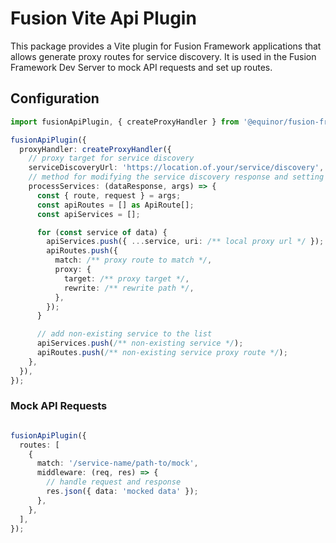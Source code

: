 # Fusion Vite Api Plugin

This package provides a Vite plugin for Fusion Framework applications that allows generate proxy routes for service discovery. It is used in the Fusion Framework Dev Server to mock API requests and set up routes.

## Configuration

```ts
import fusionApiPlugin, { createProxyHandler } from '@equinor/fusion-framework-vite-plugin-api-service';

fusionApiPlugin({
  proxyHandler: createProxyHandler({
    // proxy target for service discovery
    serviceDiscoveryUrl: 'https://location.of.your/service/discovery',
    // method for modifying the service discovery response and setting up routes
    processServices: (dataResponse, args) => {
      const { route, request } = args;
      const apiRoutes = [] as ApiRoute[];
      const apiServices = [];

      for (const service of data) {
        apiServices.push({ ...service, uri: /** local proxy url */ });
        apiRoutes.push({
          match: /** proxy route to match */,
          proxy: {
            target: /** proxy target */,
            rewrite: /** rewrite path */,
          },
        });
      }

      // add non-existing service to the list
      apiServices.push(/** non-existing service */);
      apiRoutes.push(/** non-existing service proxy route */);
    },
  }),
});
```

### Mock API Requests

```ts

fusionApiPlugin({
  routes: [
    {
      match: '/service-name/path-to/mock',
      middleware: (req, res) => {
        // handle request and response
        res.json({ data: 'mocked data' });
      },
    },
  ],
});
```


